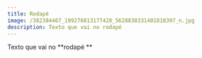 ```yaml
---
title: Rodapé
image: /382384467_199276813177420_5628830331401818397_n.jpg
description: Texto que vai no rodapé
---
```


Texto que vai no **rodapé **
